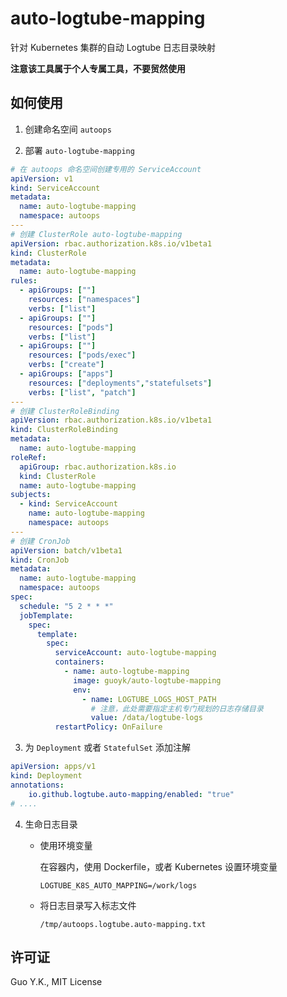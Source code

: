 # auto-logtube-mapping

针对 Kubernetes 集群的自动 Logtube 日志目录映射

**注意该工具属于个人专属工具，不要贸然使用**

## 如何使用

1. 创建命名空间 `autoops`

2. 部署 `auto-logtube-mapping`

```yaml
# 在 autoops 命名空间创建专用的 ServiceAccount
apiVersion: v1
kind: ServiceAccount
metadata:
  name: auto-logtube-mapping
  namespace: autoops
---
# 创建 ClusterRole auto-logtube-mapping
apiVersion: rbac.authorization.k8s.io/v1beta1
kind: ClusterRole
metadata:
  name: auto-logtube-mapping
rules:
  - apiGroups: [""]
    resources: ["namespaces"]
    verbs: ["list"]
  - apiGroups: [""]
    resources: ["pods"]
    verbs: ["list"]
  - apiGroups: [""]
    resources: ["pods/exec"]
    verbs: ["create"]
  - apiGroups: ["apps"]
    resources: ["deployments","statefulsets"]
    verbs: ["list", "patch"]
---
# 创建 ClusterRoleBinding
apiVersion: rbac.authorization.k8s.io/v1beta1
kind: ClusterRoleBinding
metadata:
  name: auto-logtube-mapping
roleRef:
  apiGroup: rbac.authorization.k8s.io
  kind: ClusterRole
  name: auto-logtube-mapping
subjects:
  - kind: ServiceAccount
    name: auto-logtube-mapping
    namespace: autoops
---
# 创建 CronJob
apiVersion: batch/v1beta1
kind: CronJob
metadata:
  name: auto-logtube-mapping
  namespace: autoops
spec:
  schedule: "5 2 * * *"
  jobTemplate:
    spec:
      template:
        spec:
          serviceAccount: auto-logtube-mapping
          containers:
            - name: auto-logtube-mapping
              image: guoyk/auto-logtube-mapping
              env:
                - name: LOGTUBE_LOGS_HOST_PATH
                  # 注意，此处需要指定主机专门规划的日志存储目录
                  value: /data/logtube-logs
          restartPolicy: OnFailure
```

3. 为 `Deployment` 或者 `StatefulSet` 添加注解

```yaml
apiVersion: apps/v1
kind: Deployment
annotations:
    io.github.logtube.auto-mapping/enabled: "true"
# ....
```

4. 生命日志目录

    * 使用环境变量
    
        在容器内，使用 Dockerfile，或者 Kubernetes 设置环境变量

        `LOGTUBE_K8S_AUTO_MAPPING=/work/logs`
    
    * 将日志目录写入标志文件
    
        `/tmp/autoops.logtube.auto-mapping.txt`

## 许可证

Guo Y.K., MIT License
